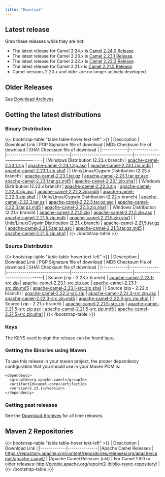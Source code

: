 ```yaml
---
title: "Download"
---
```


## Latest release

Grab these releases while they are hot!

*  The latest release for Camel 2.24.x is [Camel 2.24.0 Release](/releases/release-2.24.0).
*  The latest release for Camel 2.23.x is [Camel 2.23.1 Release](/releases/release-2.23.1).
*  The latest release for Camel 2.22.x is [Camel 2.22.3 Release](/releases/release-2.22.3).
*  The latest release for Camel 2.21.x is [Camel 2.21.5 Release](/releases/release-2.21.5).
*  Camel versions 2.20.x and older are no longer actively developed.

## Older Releases

See [Download Archives](/releases)

## Getting the latest distributions

### Binary Distribution

{{< bootstrap-table "table table-hover text-left" >}}
| Description | Download Link | PGP Signature file of download | MD5 Checksum file of download | SHA1 Checksum file of download |
|-------------|---------------|--------------------------------|-------------------------------|--------------------------------|
| Windows Distribution (2.23.x branch) | [apache-camel-2.23.1.zip](http://www.apache.org/dyn/closer.lua?filename=camel/apache-camel/2.23.1/apache-camel-2.23.1.zip&action=download) | [apache-camel-2.23.1.zip.asc](https://www.apache.org/dist/camel/apache-camel/2.23.1/apache-camel-2.23.1.zip.asc) | [apache-camel-2.23.1.zip.md5](https://www.apache.org/dist/camel/apache-camel/2.23.1/apache-camel-2.23.1.zip.md5) | [apache-camel-2.23.1.zip.sha1](https://www.apache.org/dist/camel/apache-camel/2.23.1/apache-camel-2.23.1.zip.sha1) |
| Unix/Linux/Cygwin Distribution (2.23.x branch) | [apache-camel-2.23.1.tar.gz](http://www.apache.org/dyn/closer.lua?filename=camel/apache-camel/2.23.1/apache-camel-2.23.1.tar.gz&action=download) | [apache-camel-2.23.1.tar.gz.asc](https://www.apache.org/dist/camel/apache-camel/2.23.1/apache-camel-2.23.1.tar.gz.asc) | [apache-camel-2.23.1.tar.gz.md5](https://www.apache.org/dist/camel/apache-camel/2.23.1/apache-camel-2.23.1.tar.gz.md5) | [apache-camel-2.23.1.zip.sha1](https://www.apache.org/dist/camel/apache-camel/2.23.1/apache-camel-2.23.1.zip.sha1) |
| Windows Distribution (2.22.x branch) | [apache-camel-2.22.3.zip](http://www.apache.org/dyn/closer.lua?filename=camel/apache-camel/2.22.3/apache-camel-2.22.3.zip&action=download) | [apache-camel-2.22.3.zip.asc](https://www.apache.org/dist/camel/apache-camel/2.22.3/apache-camel-2.22.3.zip.asc) | [apache-camel-2.22.3.zip.md5](https://www.apache.org/dist/camel/apache-camel/2.22.3/apache-camel-2.22.3.zip.md5) | [apache-camel-2.22.3.zip.sha1](https://www.apache.org/dist/camel/apache-camel/2.22.3/apache-camel-2.22.3.zip.sha1) |
| Unix/Linux/Cygwin Distribution (2.22.x branch) | [apache-camel-2.22.3.tar.gz](http://www.apache.org/dyn/closer.lua?filename=camel/apache-camel/2.22.3/apache-camel-2.22.3.tar.gz&action=download) | [apache-camel-2.22.3.tar.gz.asc](https://www.apache.org/dist/camel/apache-camel/2.22.3/apache-camel-2.22.3.tar.gz.asc) | [apache-camel-2.22.3.tar.gz.md5](https://www.apache.org/dist/camel/apache-camel/2.22.3/apache-camel-2.22.3.tar.gz.md5) | [apache-camel-2.22.3.zip.sha1](https://www.apache.org/dist/camel/apache-camel/2.22.3/apache-camel-2.22.3.zip.sha1) |
| Windows Distribution (2.21.x branch) | [apache-camel-2.21.5.zip](http://www.apache.org/dyn/closer.lua?filename=camel/apache-camel/2.21.5/apache-camel-2.21.5.zip&action=download) | [apache-camel-2.21.5.zip.asc](https://www.apache.org/dist/camel/apache-camel/2.21.5/apache-camel-2.21.5.zip.asc) | [apache-camel-2.21.5.zip.md5](https://www.apache.org/dist/camel/apache-camel/2.21.5/apache-camel-2.21.5.zip.md5) | [apache-camel-2.21.5.zip.sha1](https://www.apache.org/dist/camel/apache-camel/2.21.5/apache-camel-2.21.5.zip.sha1) |
| Unix/Linux/Cygwin Distribution (2.21.x branch) | [apache-camel-2.21.5.tar.gz](http://www.apache.org/dyn/closer.lua?filename=camel/apache-camel/2.21.5/apache-camel-2.21.5.tar.gz&action=download) | [apache-camel-2.21.5.tar.gz.asc](https://www.apache.org/dist/camel/apache-camel/2.21.5/apache-camel-2.21.5.tar.gz.asc) | [apache-camel-2.21.5.tar.gz.md5](https://www.apache.org/dist/camel/apache-camel/2.21.5/apache-camel-2.21.5.tar.gz.md5) | [apache-camel-2.21.5.zip.sha1](https://www.apache.org/dist/camel/apache-camel/2.21.5/apache-camel-2.21.5.zip.sha1) |
{{< /bootstrap-table >}}

### Source Distribution

{{< bootstrap-table "table table-hover text-left" >}}
| Description | Download Link | PGP Signature file of download | MD5 Checksum file of download | SHA1 Checksum file of download |
|-------------|---------------|--------------------------------|-------------------------------|--------------------------------|
| Source (zip - 2.23.x branch) | [apache-camel-2.23.1-src.zip](http://www.apache.org/dyn/closer.lua?filename=camel/apache-camel/2.23.1/apache-camel-2.23.1-src.zip&action=download) | [apache-camel-2.23.1-src.zip.asc](https://www.apache.org/dist/camel/apache-camel/2.23.1/apache-camel-2.23.1-src.zip.asc) | [apache-camel-2.23.1-src.zip.md5](https://www.apache.org/dist/camel/apache-camel/2.23.1/apache-camel-2.23.1-src.zip.md5) | [apache-camel-2.23.1-src.zip.sha1](https://www.apache.org/dist/camel/apache-camel/2.23.1/apache-camel-2.23.1-src.zip.sha1) |
| Source (zip - 2.22.x branch) | [apache-camel-2.22.3-src.zip](http://www.apache.org/dyn/closer.lua?filename=camel/apache-camel/2.22.3/apache-camel-2.22.3-src.zip&action=download) | [apache-camel-2.22.3-src.zip.asc](https://www.apache.org/dist/camel/apache-camel/2.22.3/apache-camel-2.22.3-src.zip.asc) | [apache-camel-2.22.3-src.zip.md5](https://www.apache.org/dist/camel/apache-camel/2.22.3/apache-camel-2.22.3-src.zip.md5) | [apache-camel-2.22.3-src.zip.sha1](https://www.apache.org/dist/camel/apache-camel/2.22.3/apache-camel-2.22.3-src.zip.sha1) |
| Source (zip - 2.21.x branch) | [apache-camel-2.21.5-src.zip](http://www.apache.org/dyn/closer.lua?filename=camel/apache-camel/2.21.5/apache-camel-2.21.5-src.zip&action=download) | [apache-camel-2.21.5-src.zip.asc](https://www.apache.org/dist/camel/apache-camel/2.21.5/apache-camel-2.21.5-src.zip.asc) | [apache-camel-2.21.5-src.zip.md5](https://www.apache.org/dist/camel/apache-camel/2.21.5/apache-camel-2.21.5-src.zip.md5) | [apache-camel-2.21.5-src.zip.sha1](https://www.apache.org/dist/camel/apache-camel/2.21.5/apache-camel-2.21.5-src.zip.sha1) |
{{< /bootstrap-table >}}

### Keys

The KEYS used to sign the release can be found [here](https://www.apache.org/dist/camel/apache-camel/KEYS).

### Getting the Binaries using Maven

To use this release in your maven project, the proper dependency configuration that you should use in your Maven POM is:

```
<dependency>
  <groupId>org.apache.camel</groupId>
  <artifactId>camel-core</artifactId>
  <version>2.23.1</version>
</dependency>
```

### Getting past releases

See the [Download Archives](/download-archives) for all time releases.

## Maven 2 Repositories

{{< bootstrap-table "table table-hover text-left" >}}
| Description | Download Link |
|-------------|---------------|
|Apache Camel Releases | https://repository.apache.org/content/repositories/releases/org/apache/camel/apache-camel/ |
|Apache Camel Releases (old) | For Camel 1.6.0 or older releases: http://people.apache.org/repo/m2-ibiblio-rsync-repository/ |
{{< /bootstrap-table >}}
